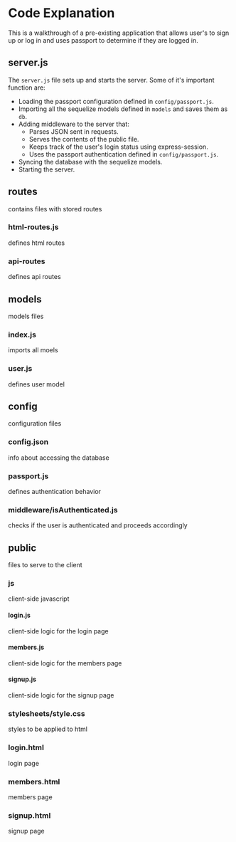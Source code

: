 # Code Explanation
This is a walkthrough of a pre-existing application that allows user's to sign up or log in and uses passport to determine if they are logged in.

## server.js
The `server.js` file sets up and starts the server. Some of it's important function are:

* Loading the passport configuration defined in `config/passport.js`.
* Importing all the sequelize models defined in `models` and saves them as `db`.
* Adding middleware to the server that:
    * Parses JSON sent in requests.
    * Serves the contents of the public file.
    * Keeps track of the user's login status using express-session.
    * Uses the passport authentication defined in `config/passport.js`.
* Syncing the database with the sequelize models.
* Starting the server.

## routes
contains files with stored routes

### html-routes.js
defines html routes

### api-routes
defines api routes

## models
models files

### index.js
imports all moels

### user.js
defines user model

## config
configuration files

### config.json
info about accessing the database

### passport.js
defines authentication behavior

### middleware/isAuthenticated.js
checks if the user is authenticated and proceeds accordingly

## public
files to serve to the client

### js
client-side javascript

#### login.js
client-side logic for the login page

#### members.js
client-side logic for the members page

#### signup.js
client-side logic for the signup page

### stylesheets/style.css
styles to be applied to html

### login.html
login page

### members.html
members page

### signup.html
signup page